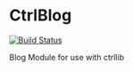 CtrlBlog
=======================

[![Build Status](https://secure.travis-ci.org/ctrl-f5/ctrlBlog.png?branch=master)](http://travis-ci.org/ctrl-f5/ctrlBlog)

Blog Module for use with ctrllib